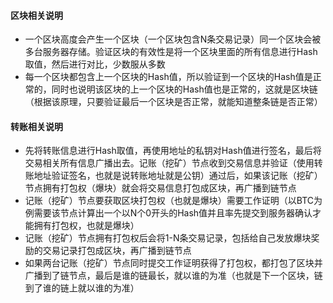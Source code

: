 #### 区块相关说明
 - 一个区块高度会产生一个区块（一个区块包含N条交易记录）同一个区块会被多台服务器存储。验证区块的有效性是将一个区块里面的所有信息进行Hash取值，然后进行对比，少数服从多数
 - 每一个区块都包含上一个区块的Hash值，所以验证到一个区块的Hash值是正常的，同时也说明该区块的上一个区块的Hash值也是正常的，这就是区块链（根据该原理，只要验证最后一个区块是否正常，就能知道整条链是否正常）
 
#### 转账相关说明
 - 先将转账信息进行Hash取值，再使用地址的私钥对Hash值进行签名，最后将交易相关所有信息广播出去。记账（挖矿）节点收到交易信息并验证（使用转账地址验证签名，也就是说转账地址就是公钥）通过后，如果该记账（挖矿）节点拥有打包权（爆块）就会将交易信息打包成区块，再广播到链节点
 - 记账（挖矿）节点要获取区块打包权（也就是爆块）需要工作证明（以BTC为例需要该节点计算出一个以N个0开头的Hash值并且率先提交到服务器确认才能拥有打包权，也就是爆块）
 - 记账（挖矿）节点拥有打包权后会将1-N条交易记录，包括给自己发放爆块奖励的交易记录打包成区块，再广播到链节点
 - 如果两台记账（挖矿）节点同时提交工作证明获得了打包权，都打包了区块并广播到了链节点，最后是谁的链最长，就以谁的为准（也就是下一个区块，链到了谁的链上就以谁的为准）
